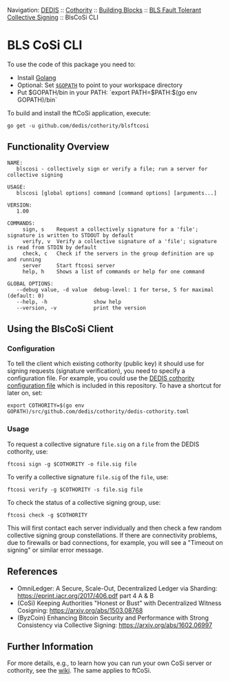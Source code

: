 Navigation: [DEDIS](https://github.com/dedis/doc/tree/master/README.md) ::
[Cothority](../README.md) ::
[Building Blocks](../doc/BuildingBlocks.md) ::
[BLS Fault Tolerant Collective Signing](README.md) ::
BlsCoSi CLI

# BLS CoSi CLI

To use the code of this package you need to:

- Install [Golang](https://golang.org/doc/install)
- Optional: Set [`$GOPATH`](https://golang.org/doc/code.html#GOPATH) to point to your workspace directory
- Put $GOPATH/bin in your PATH: `export PATH=$PATH:$(go env GOPATH)/bin`

To build and install the ftCoSi application, execute:

```
go get -u github.com/dedis/cothority/blsftcosi
```

## Functionality Overview

```
NAME:
   blscosi - collectively sign or verify a file; run a server for collective signing

USAGE:
   blscosi [global options] command [command options] [arguments...]

VERSION:
   1.00

COMMANDS:
     sign, s    Request a collectively signature for a 'file'; signature is written to STDOUT by default
     verify, v  Verify a collective signature of a 'file'; signature is read from STDIN by default
     check, c   Check if the servers in the group definition are up and running
     server     Start ftcosi server
     help, h    Shows a list of commands or help for one command

GLOBAL OPTIONS:
   --debug value, -d value  debug-level: 1 for terse, 5 for maximal (default: 0)
   --help, -h               show help
   --version, -v            print the version
```

## Using the BlsCoSi Client

### Configuration

To tell the client which existing cothority (public key) it should use for signing requests (signature verification), you need to specify a configuration file. For example, you could use the [DEDIS cothority configuration file](../dedis-cothority.toml) which is included in this repository. To have a shortcut for later on, set:

```
export COTHORITY=$(go env GOPATH)/src/github.com/dedis/cothority/dedis-cothority.toml
```

### Usage

To request a collective signature `file.sig` on a `file` from the DEDIS cothority, use:

```
ftcosi sign -g $COTHORITY -o file.sig file
```

To verify a collective signature `file.sig` of the `file`, use:

```
ftcosi verify -g $COTHORITY -s file.sig file
```

To check the status of a collective signing group, use:

```
ftcosi check -g $COTHORITY
```

This will first contact each server individually and then check a few random collective signing group constellations. If there are connectivity problems, due to firewalls or bad connections, for example, you will see a "Timeout on signing" or similar error message.

## References
- OmniLedger: A Secure, Scale-Out, Decentralized Ledger via Sharding: https://eprint.iacr.org/2017/406.pdf part 4 A & B
- (CoSi) Keeping Authorities "Honest or Bust" with Decentralized Witness Cosigning: https://arxiv.org/abs/1503.08768
- (ByzCoin) Enhancing Bitcoin Security and Performance with Strong Consistency via Collective Signing: https://arxiv.org/abs/1602.06997


## Further Information

For more details, e.g., to learn how you can run your own CoSi server or cothority, see the [wiki](https://github.com/dedis/cothority/wiki/CoSi).
The same applies to ftCoSi.
